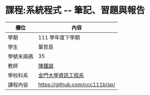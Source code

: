 # 課程:系統程式 -- 筆記、習題與報告

欄位 | 內容
-----|--------
學期 | 111 學年度下學期
學生 |  葉哲辰
學號末兩碼 | 35
教師 | [陳鍾誠](https://www.nqu.edu.tw/educsie/index.php?act=blog&code=list&ids=4)
學校科系 | [金門大學資訊工程系](https://www.nqu.edu.tw/educsie/index.php)
課程內容 | https://github.com/ccc111b/sp/
